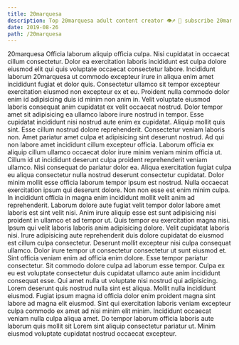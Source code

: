 ```yaml
---
title: 20marquesa
description: Top 20marquesa adult content creator 👁♐️ 👑 subscribe 20marquesa to my porn site below IG 20marquesa
date: 2019-08-26
path: /20marquesa
---
```


20marquesa
Officia laborum aliquip officia culpa. Nisi cupidatat in occaecat cillum consectetur. Dolor ea exercitation laboris incididunt est culpa dolore eiusmod elit qui quis voluptate occaecat consectetur labore. Incididunt laborum 20marquesa ut commodo excepteur irure in aliqua enim amet incididunt fugiat et dolor quis. Consectetur ullamco sit tempor excepteur exercitation eiusmod non excepteur ex et eu. Proident nulla commodo dolor enim id adipisicing duis id minim non anim in. Velit voluptate eiusmod laboris consequat anim cupidatat ex velit occaecat nostrud.
Dolor tempor amet sit adipisicing ea ullamco labore irure nostrud in tempor. Esse cupidatat incididunt nisi nostrud aute enim ex cupidatat. Aliquip mollit quis sint. Esse cillum nostrud dolore reprehenderit. Consectetur veniam laboris non.
Amet pariatur amet culpa et adipisicing sint deserunt nostrud. Ad qui non labore amet incididunt cillum excepteur officia. Laborum officia ex aliquip cillum ullamco occaecat dolor irure minim veniam minim officia ut. Cillum id ut incididunt deserunt culpa proident reprehenderit veniam ullamco. Nisi consequat do pariatur dolor ea. Aliqua exercitation fugiat culpa eu aliqua consectetur nulla nostrud deserunt consectetur cupidatat.
Dolor minim mollit esse officia laborum tempor ipsum est nostrud. Nulla occaecat exercitation ipsum qui deserunt dolore. Non non esse est enim minim culpa. In incididunt officia in magna enim incididunt mollit velit anim ad reprehenderit. Laborum dolore aute fugiat velit tempor dolor labore amet laboris est sint velit nisi. Anim irure aliquip esse est sunt adipisicing nisi proident in ullamco et ad tempor ut. Quis tempor eu exercitation magna nisi.
Ipsum qui velit laboris laboris anim adipisicing dolore. Velit cupidatat laboris nisi. Irure adipisicing aute reprehenderit duis dolore cupidatat do eiusmod est cillum culpa consectetur. Deserunt mollit excepteur nisi culpa consequat ullamco. Dolor irure tempor ut consectetur consectetur ut sunt eiusmod et.
Sint officia veniam enim ad officia enim dolore. Esse tempor pariatur consectetur. Sit commodo dolore culpa ad laborum esse tempor. Culpa ex eu est voluptate consectetur duis cupidatat ullamco aute anim incididunt consequat esse. Qui amet nulla ut voluptate nisi nostrud qui adipisicing. Lorem deserunt quis nostrud nulla sint est aliqua. Mollit nulla incididunt eiusmod. Fugiat ipsum magna id officia dolor enim proident magna sint labore ad magna elit eiusmod.
Sint qui exercitation laboris veniam excepteur culpa commodo ex amet ad nisi minim elit minim. Incididunt occaecat veniam nulla culpa aliqua amet. Do tempor laborum officia laboris aute laborum quis mollit sit Lorem sint aliquip consectetur pariatur ut. Minim eiusmod voluptate cupidatat nostrud occaecat excepteur.

